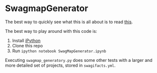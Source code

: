 # SwagmapGenerator

The best way to quickly see what this is all about is to read [this](http://geekdome.net/swagmapgen/).

The best way to play around with this code is:

1. Install [iPython](http://ipython.org/)
2. Clone this repo
1. Run `ipython notebook SwagMapGenerator.ipynb`

Executing `swagmap_generatory.py` does some other tests with a larger and more detailed set of projects, stored in `swagifacts.yml`.

